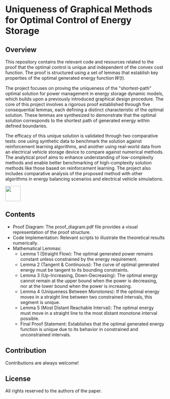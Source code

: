 # Uniqueness of Graphical Methods for Optimal Control of Energy Storage

## Overview

This repository contains the relevant code and resources related to the proof that the optimal control is unique and independent of the convex cost function. The proof is structured using a set of lemmas that establish key properties of the optimal generated energy function 𝑊(𝑡). 

The project focuses on proving the uniqueness of the "shortest-path" optimal solution for power management in energy storage dynamic models, which builds upon a previously introduced graphical design procedure. The core of this project involves a rigorous proof established through five consequential lemmas, each defining a distinct characteristic of the optimal solution. These lemmas are synthesized to demonstrate that the optimal solution corresponds to the shortest path of generated energy within defined boundaries.

The efficacy of this unique solution is validated through two comparative tests: one using synthetic data to benchmark the solution against reinforcement learning algorithms, and another using real-world data from an electrical vehicle storage device to compare against numerical methods. The analytical proof aims to enhance understanding of low-complexity methods and enable better benchmarking of high-complexity solution methods like those based on reinforcement learning. The project also includes comparative analysis of the proposed method with other algorithms in energy balancing scenarios and electrical vehicle simulations.

<img src="https://github.com/user-attachments/assets/71ffff5e-403c-47af-b927-14f1d0b94819" width="48">

## Contents

* Proof Diagram: The proof_diagram.pdf file provides a visual representation of the proof structure.
* Code Implementation: Relevant scripts to illustrate the theoretical results numerically.
* Mathematical Lemmas:
  * Lemma 1 (Straight Flow): The optimal generated power remains constant unless constrained by the energy requirement.
  * Lemma 2 (Tangent & Continuous): The curve of optimal generated energy must be tangent to its bounding constraints.
  * Lemma 3 (Up-Increasing, Down-Decreasing): The optimal energy cannot remain at the upper bound when the power is decreasing, nor at the lower bound when the power is increasing.
  * Lemma 4 (Uniqueness Between Monotones): If the optimal energy moves in a straight line between two constrained intervals, this segment is unique.
  * Lemma 5 (Most Distant Reachable Interval): The optimal energy must move in a straight line to the most distant monotone interval possible.
  * Final Proof Statement: Establishes that the optimal generated energy function is unique due to its behavior in constrained and unconstrained intervals.

## Contribution

Contributions are always welcome!

## License

All rights reserved to the authors of the paper.
